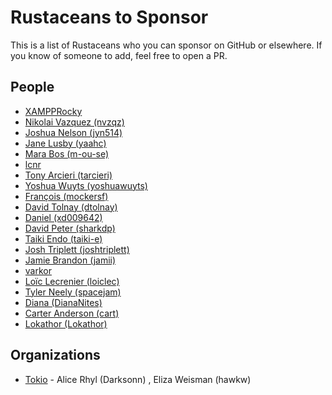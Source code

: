 # Rustaceans to Sponsor

This is a list of Rustaceans who you can sponsor on GitHub or elsewhere. If you know
of someone to add, feel free to open a PR.

## People

* [XAMPPRocky](https://github.com/sponsors/XAMPPRocky)
* [Nikolai Vazquez (nvzqz)](https://github.com/sponsors/nvzqz)
* [Joshua Nelson (jyn514)](https://github.com/sponsors/jyn514)
* [Jane Lusby (yaahc)](https://github.com/sponsors/yaahc)
* [Mara Bos (m-ou-se)](https://github.com/sponsors/m-ou-se)
* [lcnr](https://github.com/sponsors/lcnr)
* [Tony Arcieri (tarcieri)](https://github.com/sponsors/tarcieri)
* [Yoshua Wuyts (yoshuawuyts)](https://github.com/sponsors/yoshuawuyts)
* [François (mockersf)](https://github.com/sponsors/mockersf)
* [David Tolnay (dtolnay)](https://github.com/sponsors/dtolnay)
* [Daniel (xd009642)](https://github.com/sponsors/xd009642)
* [David Peter (sharkdp)](https://github.com/sponsors/sharkdp)
* [Taiki Endo (taiki-e)](https://github.com/sponsors/taiki-e)
* [Josh Triplett (joshtriplett)](https://github.com/sponsors/joshtriplett)
* [Jamie Brandon (jamii)](https://github.com/sponsors/jamii)
* [varkor](https://github.com/sponsors/varkor)
* [Loïc Lecrenier (loiclec)](https://github.com/sponsors/loiclec)
* [Tyler Neely (spacejam)](https://github.com/sponsors/spacejam)
* [Diana (DianaNites)](https://github.com/sponsors/DianaNites)
* [Carter Anderson (cart)](https://github.com/sponsors/cart)
* [Lokathor (Lokathor)](https://github.com/sponsors/Lokathor)

## Organizations

* [Tokio](https://github.com/sponsors/tokio-rs)  - Alice Rhyl (Darksonn) , Eliza Weisman (hawkw)
